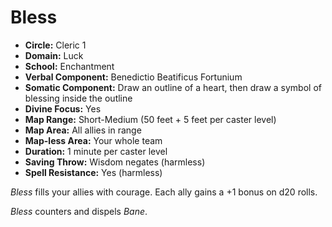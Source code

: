 # Bless

- **Circle:** Cleric 1
- **Domain:** Luck
- **School:** Enchantment
- **Verbal Component:** Benedictio Beatificus Fortunium
- **Somatic Component:** Draw an outline of a heart, then draw a symbol of blessing inside the outline
- **Divine Focus:** Yes
- **Map Range:** Short-Medium (50 feet + 5 feet per caster level)
- **Map Area:** All allies in range
- **Map-less Area:** Your whole team
- **Duration:** 1 minute per caster level
- **Saving Throw:** Wisdom negates (harmless)
- **Spell Resistance:** Yes (harmless)

*Bless* fills your allies with courage. Each ally gains a +1 bonus on d20 rolls.

*Bless* counters and dispels *Bane*.
